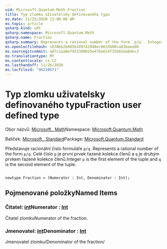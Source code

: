 ```yaml
---
uid: Microsoft.Quantum.Math.Fraction
title: Typ zlomku uživatelsky definovaného typu
ms.date: 11/25/2020 12:00:00 AM
ms.topic: article
qsharp.kind: udt
qsharp.namespace: Microsoft.Quantum.Math
qsharp.name: Fraction
qsharp.summary: Represents a rational number of the form `p/q`. Integer `p` is the first element of the tuple and `q` is the second element of the tuple.
ms.openlocfilehash: 1838bb2b605b109742948ec0633b08ca01baea98
ms.sourcegitcommit: a87c1aa8e7453360025e47ba614f25b02ea84ec3
ms.translationtype: MT
ms.contentlocale: cs-CZ
ms.lasthandoff: 11/26/2020
ms.locfileid: "96210671"
---
```

# <a name="fraction-user-defined-type"></a><span data-ttu-id="a45be-102">Typ zlomku uživatelsky definovaného typu</span><span class="sxs-lookup"><span data-stu-id="a45be-102">Fraction user defined type</span></span>

<span data-ttu-id="a45be-103">Obor názvů: [Microsoft.. Math](xref:Microsoft.Quantum.Math)</span><span class="sxs-lookup"><span data-stu-id="a45be-103">Namespace: [Microsoft.Quantum.Math](xref:Microsoft.Quantum.Math)</span></span>

<span data-ttu-id="a45be-104">Balíček: [Microsoft.. Standard](https://nuget.org/packages/Microsoft.Quantum.Standard)</span><span class="sxs-lookup"><span data-stu-id="a45be-104">Package: [Microsoft.Quantum.Standard](https://nuget.org/packages/Microsoft.Quantum.Standard)</span></span>


<span data-ttu-id="a45be-105">Představuje racionální číslo formuláře `p/q` .</span><span class="sxs-lookup"><span data-stu-id="a45be-105">Represents a rational number of the form `p/q`.</span></span> <span data-ttu-id="a45be-106">Celé číslo `p` je první prvek řazené kolekce členů a `q` je druhým prvkem řazené kolekce členů.</span><span class="sxs-lookup"><span data-stu-id="a45be-106">Integer `p` is the first element of the tuple and `q` is the second element of the tuple.</span></span>

```qsharp

newtype Fraction = (Numerator : Int, Denominator : Int);
```



## <a name="named-items"></a><span data-ttu-id="a45be-107">Pojmenované položky</span><span class="sxs-lookup"><span data-stu-id="a45be-107">Named Items</span></span>

### <a name="numerator--int"></a><span data-ttu-id="a45be-108">Čitatel: [int](xref:microsoft.quantum.lang-ref.int)</span><span class="sxs-lookup"><span data-stu-id="a45be-108">Numerator : [Int](xref:microsoft.quantum.lang-ref.int)</span></span>

<span data-ttu-id="a45be-109">Čitatel zlomku</span><span class="sxs-lookup"><span data-stu-id="a45be-109">Numerator of the fraction.</span></span>
### <a name="denominator--int"></a><span data-ttu-id="a45be-110">Jmenovatel: [int](xref:microsoft.quantum.lang-ref.int)</span><span class="sxs-lookup"><span data-stu-id="a45be-110">Denominator : [Int](xref:microsoft.quantum.lang-ref.int)</span></span>

<span data-ttu-id="a45be-111">Jmenovatel zlomku/</span><span class="sxs-lookup"><span data-stu-id="a45be-111">Denominator of the fraction/</span></span>